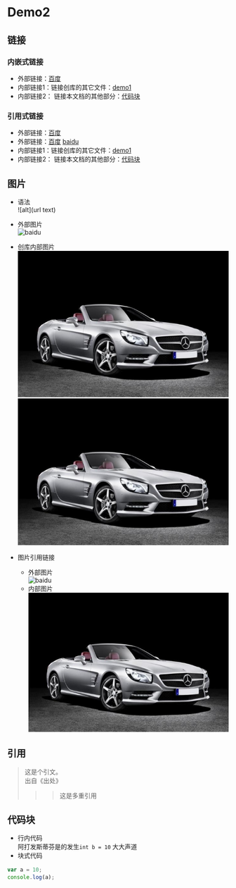# Demo2
## 链接
### 内嵌式链接
- 外部链接：[百度](http://www.baidu.com)
- 内部链接1：链接创库的其它文件：[demo1](demo1.md)
- 内部链接2： 链接本文档的其他部分：[代码块](demo2.md#代码块-demo)

### 引用式链接
- 外部链接：[百度]
- 外部链接：[百度] [baidu]
- 内部链接1：链接创库的其它文件：[demo1]
- 内部链接2： 链接本文档的其他部分：[代码块]

## 图片
- 语法  
    ![alt](url text)  
- 外部图片  
![baidu](https://www.baidu.com/img/bd_logo1.png  "百度网站")  
- 创库内部图片  
![](images/汽车.jpg)
![汽车](images/汽车.jpg  "car")

- 图片引用链接 
  - 外部图片    
  ![baidu][baidu_logo]
  - 内部图片   
![][汽车]
## 引用
> 这是个引文。  
                                         出自《出处》
>>> 这是多重引用


## 代码块
- 行内代码  
阿打发斯蒂芬是的发生`int b = 10` 大大声道  
- 块式代码

```javascript
var a = 10;  
console.log(a);  
```



<!--- 下面是本文档中的链接 -->
[百度]:http://www.baidu.com
[baidu]: http://www.baidu.com
[demo1]: demo1.md
[代码块]: demo2.md#代码块-demo
[baidu_logo]: https://www.baidu.com/img/bd_logo1.png
[汽车]: images/汽车.jpg "汽车"
